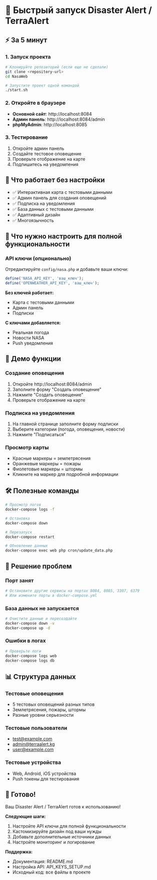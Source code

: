 # 🚀 Быстрый запуск Disaster Alert / TerraAlert

## ⚡ За 5 минут

### 1. Запуск проекта
```bash
# Клонируйте репозиторий (если еще не сделали)
git clone <repository-url>
cd NasaWeb

# Запустите проект одной командой
./start.sh
```

### 2. Откройте в браузере
- **Основной сайт**: http://localhost:8084
- **Админ панель**: http://localhost:8084/admin
- **phpMyAdmin**: http://localhost:8085

### 3. Тестирование
1. Откройте админ панель
2. Создайте тестовое оповещение
3. Проверьте отображение на карте
4. Подпишитесь на уведомления

## 🎯 Что работает без настройки

- ✅ Интерактивная карта с тестовыми данными
- ✅ Админ панель для создания оповещений
- ✅ Подписка на уведомления
- ✅ База данных с тестовыми данными
- ✅ Адаптивный дизайн
- ✅ Многоязычность

## 🔧 Что нужно настроить для полной функциональности

### API ключи (опционально)
Отредактируйте `config/nasa.php` и добавьте ваши ключи:

```php
define('NASA_API_KEY', 'ваш_ключ');
define('OPENWEATHER_API_KEY', 'ваш_ключ');
```

**Без ключей работает:**
- Карта с тестовыми данными
- Админ панель
- Подписки

**С ключами добавляется:**
- Реальная погода
- Новости NASA
- Push уведомления

## 📱 Демо функции

### Создание оповещения
1. Откройте http://localhost:8084/admin
2. Заполните форму "Создать оповещение"
3. Нажмите "Создать оповещение"
4. Проверьте отображение на карте

### Подписка на уведомления
1. На главной странице заполните форму подписки
2. Выберите категории (погода, оповещения, новости)
3. Нажмите "Подписаться"

### Просмотр карты
- Красные маркеры = землетрясения
- Оранжевые маркеры = пожары
- Фиолетовые маркеры = штормы
- Кликните на маркер для подробной информации

## 🛠 Полезные команды

```bash
# Просмотр логов
docker-compose logs -f

# Остановка
docker-compose down

# Перезапуск
docker-compose restart

# Обновление данных
docker-compose exec web php cron/update_data.php
```

## 🐛 Решение проблем

### Порт занят
```bash
# Остановите другие сервисы на портах 8084, 8085, 3307, 6379
# Или измените порты в docker-compose.yml
```

### База данных не запускается
```bash
# Очистите данные и пересоздайте
docker-compose down -v
docker-compose up -d
```

### Ошибки в логах
```bash
# Проверьте логи
docker-compose logs web
docker-compose logs db
```

## 📊 Структура данных

### Тестовые оповещения
- 5 тестовых оповещений разных типов
- Землетрясения, пожары, штормы
- Разные уровни серьезности

### Тестовые пользователи
- test@example.com
- admin@terraalert.kg
- user@example.com

### Тестовые устройства
- Web, Android, iOS устройства
- Push токены для тестирования

## 🎉 Готово!

Ваш Disaster Alert / TerraAlert готов к использованию!

**Следующие шаги:**
1. Настройте API ключи для полной функциональности
2. Кастомизируйте дизайн под ваши нужды
3. Добавьте дополнительные источники данных
4. Настройте мониторинг и логирование

**Поддержка:**
- Документация: README.md
- Настройка API: API_KEYS_SETUP.md
- Исходный код: все файлы в проекте

